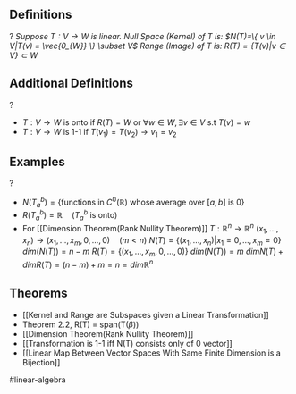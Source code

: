 
## Definitions
?
*Suppose $T:V \to W$ is linear.
Null Space (Kernel) of $T$ is:
$N(T)=\{ v \in V|T(v) = \vec{0_{W}} \} \subset V$
Range (Image) of $T$ is:
$R(T) = \{ T(v) | v \in V \} \subset W$*
<!--SR:!2025-06-17,4,270-->


## Additional Definitions
?
- $T:V \to W$ is onto if $R(T)=W$ or $\forall w \in W, \exists v \in V$ s.t $T(v)=w$
- $T:V \to W$ is 1-1 if
  $T(v_{1})=T(v_{2}) \to v_{1}=v_{2}$

## Examples
?
- $N(T_{a}^{b}) = \{ \text{functions in } C^0(\mathbb{R}) \text{ whose average over } [a,b] \text{ is } 0 \}$
- $R(T_{a}^b) =\mathbb{R} \quad (T_{a}^b \text{ is onto})$
‎
- For [[Dimension Theorem(Rank Nullity Theorem)]]
  $T:\mathbb{R}^n \to \mathbb{R}^n$
  $(x_{1},\dots,x_{n}) \to (x_{1},\dots,x_{m},0,\dots,0) \quad (m<n)$
  $N(T)=\{ (x_{1},\dots,x_{n})|x_{1}=0,\dots,x_{m}=0 \}$
  $dim(N(T))=n-m$
  $R(T)=\{ (x_{1},\dots,x_{m},0,\dots,0) \}$
  $dim(N(T)) = m$
  $dimN(T)+dimR(T)=(n-m)+m=n=dim\mathbb{R}^n$
<!--SR:!2025-06-16,3,250-->

## Theorems
- [[Kernel and Range are Subspaces given a Linear Transformation]]
- Theorem 2.2, R(T) = span(T($\beta$))
- [[Dimension Theorem(Rank Nullity Theorem)]]
- [[Transformation is 1-1 iff N(T) consists only of 0 vector]]
- [[Linear Map Between Vector Spaces With Same Finite Dimension is a Bijection]]


#linear-algebra